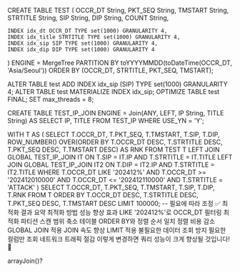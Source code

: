 
CREATE TABLE TEST
(
    OCCR_DT String,
    PKT_SEQ String, 
    TMSTART String,
    STRTITLE String,
    SIP String,
    DIP String,
    COUNT String,

    INDEX idx_dt OCCR_DT TYPE set(1000) GRANULARITY 4,
    INDEX idx_title STRTITLE TYPE set(1000) GRANULARITY 4,
    INDEX idx_sip SIP TYPE set(1000) GRANULARITY 4,
    INDEX idx_dip DIP TYPE set(1000) GRANULARITY 4
)
ENGINE = MergeTree
PARTITION BY toYYYYMMDD(toDateTime(OCCR_DT, 'Asia/Seoul')) 
ORDER BY (OCCR_DT, STRTITLE, PKT_SEQ, TMSTART);



ALTER TABLE test ADD INDEX idx_sip (SIP) TYPE set(1000) GRANULARITY 4;
ALTER TABLE test MATERIALIZE INDEX idx_sip;
OPTIMIZE TABLE test FINAL;
SET max_threads = 8;


CREATE TABLE TEST_IP_JOIN 
ENGINE = Join(ANY, LEFT, IP String, TITLE String)
AS SELECT IP, TITLE FROM TEST_IP WHERE USE_YN = 'Y';


WITH T AS (
	SELECT T.OCCR_DT, T.PKT_SEQ, T.TMSTART, T.SIP, T.DIP,
	       ROW_NUMBER() OVER(ORDER BY T.OCCR_DT DESC, T.STRTITLE DESC, T.PKT_SEQ DESC, T.TMSTART DESC) AS RNK
  	FROM TEST T
  	LEFT JOIN GLOBAL TEST_IP_JOIN IT 
           ON T.SIP = IT.IP 
          AND T.STRTITLE = IT.TITLE
  	LEFT JOIN GLOBAL TEST_IP_JOIN IT2 
           ON T.DIP = IT2.IP 
          AND T.STRTITLE = IT2.TITLE
  	WHERE T.OCCR_DT LIKE '202412%' 
	  AND T.OCCR_DT >= '202412010000' 
	  AND T.OCCR_DT <= '202412110000'
  	  AND T.STRTITLE = 'ATTACK'
)
SELECT T.OCCR_DT, T.PKT_SEQ, T.TMSTART, T.SIP, T.DIP, T.RNK
FROM T
ORDER BY T.OCCR_DT DESC, T.STRTITLE DESC, T.PKT_SEQ DESC, T.TMSTART DESC
LIMIT 100000;  -- 필요에 따라 조정
✅ 최적화 결과 요약
최적화 방법	성능 향상 효과
LIKE '202412%'로 OCCR_DT 필터링 최적화	파티션 스캔 범위 축소
테이블 ORDER BY와 정렬 순서 일치	정렬 비용 감소
GLOBAL JOIN 적용	JOIN 속도 향상
LIMIT 적용	불필요한 데이터 조회 방지
필요한 컬럼만 조회	네트워크 트래픽 절감
이렇게 변경하면 쿼리 성능이 크게 향상될 것입니다! 🚀

arrayJoin()?






